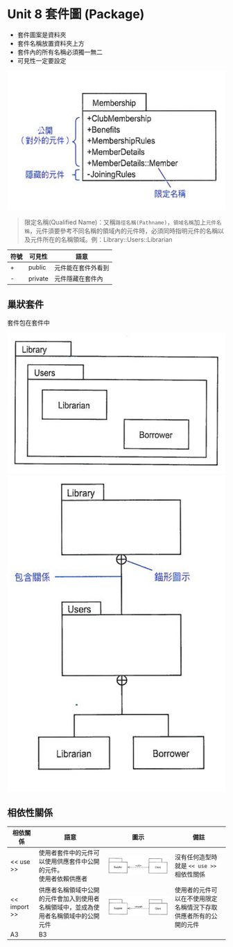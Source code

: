 # Unit 8 套件圖 (Package)

* 套件圖案是資料夾
* 套件名稱放置資料夾上方
* 套件內的所有名稱必須獨一無二
* 可見性一定要設定

![Package](images/Package_TopGround.PNG "Package")

> 限定名稱(Qualified Name)：又稱`路徑名稱(Pathname)`，`領域名稱`加上`元件名稱`，元件須要參考不同名稱的領域內的元件時，必須同時指明元件的名稱以及元件所在的名稱領域。例：Library::Users::Librarian

符號 | 可見性 | 語意
---------|----------|---------
 + | public | 元件能在套件外看到
 - | private | 元件隱藏在套件內

 ## 巢狀套件

 套件包在套件中

 ![NestedPackage](images/Package_NestedPackage.PNG "NestedPackage")
 ![NestedPackage](images/Package_NestedPackage2.PNG "NestedPackage")

 ## 相依性關係
 
相依關係 | 語意 | 圖示 | 備註
---------|----------|---------- | ----------
 << use >> | 使用者套件中的元件可以使用供應套件中公開的元件。<br>使用者依賴供應者 | ![use](images/Package_Dependency_USE.PNG "use") | 沒有任何造型時就是 `<< use >>` 相依性關係
 << import >> | 供應者名稱領域中公開的元件會加入到使用者名稱領域中，並成為使用者名稱領域中的公開元件 | ![import](images/Package_Dependency_IMPORT.PNG "import") | 使用者的元件可以在不使用限定名稱情況下存取供應者所有的公開的元件
 A3 | B3 |

 